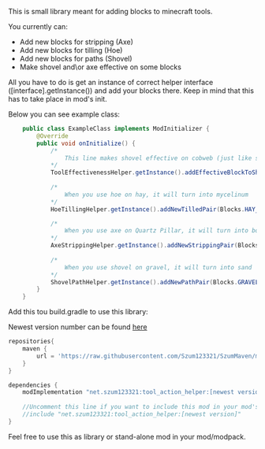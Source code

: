 This is small library meant for adding blocks to minecraft tools.

You currently can:
 * Add new blocks for stripping (Axe)
 * Add new blocks for tilling (Hoe)
 * Add new blocks for paths (Shovel)
 * Make shovel and\or axe effective on some blocks
 
All you have to do is get an instance of correct helper interface ([interface].getInstance()) and add your blocks there.
Keep in mind that this has to take place in mod's init.

Below you can see example class:

```java
    public class ExampleClass implements ModInitializer {
        @Override
        public void onInitialize() {
            /*
                This line makes shovel effective on cobweb (just like sword)
            */
            ToolEffectivenessHelper.getInstance().addEffectiveBlockToShovel(Blocks.COBWEB);  
            
            /*
                When you use hoe on hay, it will turn into mycelinum             
            */
            HoeTillingHelper.getInstance().addNewTilledPair(Blocks.HAY_BLOCK, Blocks.MYCELIUM.getDefaultState());

            /*
                When you use axe on Quartz Pillar, it will turn into bone block             
            */    
            AxeStrippingHelper.getInstance().addNewStrippingPair(Blocks.QUARTZ_PILLAR, Blocks.BONE_BLOCK);
 
            /*
                When you use shovel on gravel, it will turn into sand           
            */     
            ShovelPathHelper.getInstance().addNewPathPair(Blocks.GRAVEL, Blocks.SAND.getDefaultState());
        }
    }
```

Add this tou build.gradle to use this library:

Newest version number can be found [here](https://github.com/Szum123321/SzumMaven/tree/master/net/szum123321/tool_action_helper)

```groovy
repositories{
	maven {
		url = 'https://raw.githubusercontent.com/Szum123321/SzumMaven/master/'
	}
}

dependencies {
	modImplementation "net.szum123321:tool_action_helper:[newest version]"
	
	//Uncomment this line if you want to include this mod in your mod's jar
	//include "net.szum123321:tool_action_helper:[newest version]"
}
```

Feel free to use this as library or stand-alone mod in your mod/modpack.
